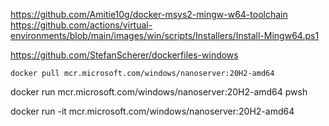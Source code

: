 https://github.com/Amitie10g/docker-msys2-mingw-w64-toolchain
https://github.com/actions/virtual-environments/blob/main/images/win/scripts/Installers/Install-Mingw64.ps1


https://github.com/StefanScherer/dockerfiles-windows

```pwsh
docker pull mcr.microsoft.com/windows/nanoserver:20H2-amd64
```

docker run mcr.microsoft.com/windows/nanoserver:20H2-amd64 pwsh

docker run -it mcr.microsoft.com/windows/nanoserver:20H2-amd64
